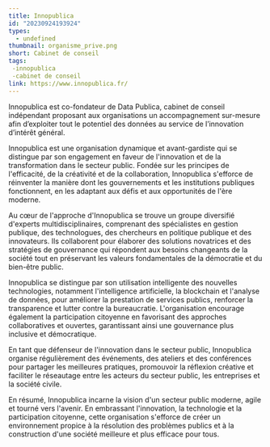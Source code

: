 ```yaml
---
title: Innopublica
id: "20230924193924"
types:
  - undefined
thumbnail: organisme_prive.png
short: Cabinet de conseil
tags:
 -innopublica
 -cabinet de conseil
link: https://www.innopublica.fr/
---
```


Innopublica est co-fondateur de Data Publica, cabinet de conseil indépendant proposant aux organisations un accompagnement sur-mesure afin d’exploiter tout le potentiel des données au service de l’innovation d’intérêt général.

Innopublica est une organisation dynamique et avant-gardiste qui se distingue par son engagement en faveur de l'innovation et de la transformation dans le secteur public. Fondée sur les principes de l'efficacité, de la créativité et de la collaboration, Innopublica s'efforce de réinventer la manière dont les gouvernements et les institutions publiques fonctionnent, en les adaptant aux défis et aux opportunités de l'ère moderne.

Au cœur de l'approche d'Innopublica se trouve un groupe diversifié d'experts multidisciplinaires, comprenant des spécialistes en gestion publique, des technologues, des chercheurs en politique publique et des innovateurs. Ils collaborent pour élaborer des solutions novatrices et des stratégies de gouvernance qui répondent aux besoins changeants de la société tout en préservant les valeurs fondamentales de la démocratie et du bien-être public.

Innopublica se distingue par son utilisation intelligente des nouvelles technologies, notamment l'intelligence artificielle, la blockchain et l'analyse de données, pour améliorer la prestation de services publics, renforcer la transparence et lutter contre la bureaucratie. L'organisation encourage également la participation citoyenne en favorisant des approches collaboratives et ouvertes, garantissant ainsi une gouvernance plus inclusive et démocratique.

En tant que défenseur de l'innovation dans le secteur public, Innopublica organise régulièrement des événements, des ateliers et des conférences pour partager les meilleures pratiques, promouvoir la réflexion créative et faciliter le réseautage entre les acteurs du secteur public, les entreprises et la société civile.

En résumé, Innopublica incarne la vision d'un secteur public moderne, agile et tourné vers l'avenir. En embrassant l'innovation, la technologie et la participation citoyenne, cette organisation s'efforce de créer un environnement propice à la résolution des problèmes publics et à la construction d'une société meilleure et plus efficace pour tous.